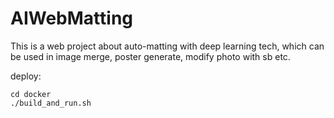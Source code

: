 # AIWebMatting
This is a web project about auto-matting with deep learning tech, which can be used in image merge, poster generate, modify photo with sb etc.

deploy:
```
cd docker
./build_and_run.sh
```
